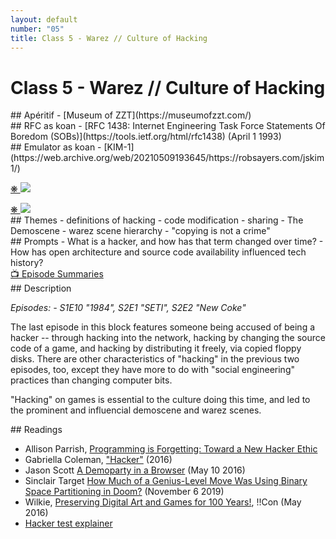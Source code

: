 ```yaml
---
layout: default
number: "05"
title: Class 5 - Warez // Culture of Hacking
---
```


# Class 5 - Warez // Culture of Hacking

<div class="aperitifs" markdown="1">
## Apéritif
- [Museum of ZZT](https://museumofzzt.com/)
</div>

<div class="rfc" markdown="1">
## RFC as koan
- [RFC 1438: Internet Engineering Task Force Statements Of Boredom (SOBs)](https://tools.ietf.org/html/rfc1438) (April 1 1993)
</div>

<div class="emulation" markdown="1">
## Emulator as koan
- [KIM-1](https://web.archive.org/web/20210509193645/https://robsayers.com/jskim1/)
</div>

<div class="img" markdown="1">

<span class="imgRef"><a href="https://archive.org/details/BYTE_Vol_15-06_1990-06_Windows_3.0/page/n193/mode/2up"> &#x274B; </a></span>
<img src="{{ site.baseurl }}/assets/img/byte12.jpg">
</div>

<div class="img2" markdown="1">
<span class="imgRef"><a href="https://archive.org/details/softalkv4n12aug1984/page/118/mode/2up"> &#x274B; </a></span>
<img src="{{ site.baseurl }}/assets/img/softalk6.jpg">
</div>

<div class="themes" markdown="1">
## Themes
- definitions of hacking
- code modification
- sharing
- The Demoscene
- warez scene hierarchy
- "copying is not a crime"
</div>


<div class="prompts" markdown="1">
## Prompts  
- What is a hacker, and how has that term changed over time?
- How has open architecture and source code availability influenced tech history? 
</div>

<div class="description" markdown="1">
<div class="summaries" markdown="1"><a target="" href="https://en.wikipedia.org/wiki/List_of_Halt_and_Catch_Fire_episodes">📺 Episode Summaries</a>
</div>
## Description

*Episodes: - S1E10	"1984", S2E1	"SETI", S2E2	"New Coke"*

The last episode in this block features someone being accused of being a hacker -- through hacking into the network, hacking by changing the source code of a game, and hacking by distributing it freely, via copied floppy disks. There are other characteristics of "hacking" in the previous two episodes, too, except they have more to do with "social engineering" practices than changing computer bits. 

"Hacking" on games is essential to the culture doing this time, and led to the prominent and influencial demoscene and warez scenes. 
</div>

<div class="readings" markdown="1">
## Readings

- Allison Parrish, [Programming is Forgetting: Toward a New Hacker Ethic](http://opentranscripts.org/transcript/programming-forgetting-new-hacker-ethic/)
- Gabriella Coleman, ["Hacker"](https://culturedigitally.org/wp-content/uploads/2016/07/Coleman-2016-Hacker-Digital-Keywords-Peters-ed.pdf) (2016)
- Jason Scott [A Demoparty in a Browser](http://ascii.textfiles.com/archives/4991) (May 10 2016)	
- Sinclair Target [How Much of a Genius-Level Move Was Using Binary Space Partitioning in Doom?](https://twobithistory.org/2019/11/06/doom-bsp.html) (November 6 2019)
- Wilkie, [Preserving Digital Art and Games for 100 Years!](https://youtu.be/R9b5TNOlyRo?t=19), !!Con (May 2016)
- [Hacker test explainer](https://github.com/hwayne/hacker-test-history)
</div>

